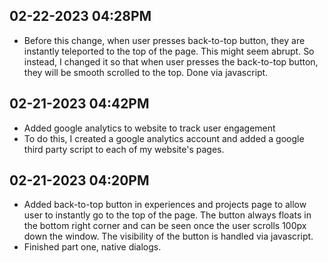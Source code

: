 ## 02-22-2023 04:28PM
- Before this change, when user presses back-to-top button, they are instantly teleported to the top of the page. This might seem abrupt. So instead, I changed it so that when user presses the back-to-top button, they will be smooth scrolled to the top. Done via javascript.

## 02-21-2023 04:42PM
- Added google analytics to website to track user engagement
- To do this, I created a google analytics account and added a google third party script to each of my website's pages. 

## 02-21-2023 04:20PM
- Added back-to-top button in experiences and projects page to allow user to instantly go to the top of the page. The button always floats in the bottom right corner and can be seen once the user scrolls 100px down the window. The visibility of the button is handled via javascript. 
- Finished part one, native dialogs.